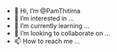 - 👋 Hi, I’m @PamThitima
- 👀 I’m interested in ...
- 🌱 I’m currently learning ...
- 💞️ I’m looking to collaborate on ...
- 📫 How to reach me ...

<!---
PamThitima/PamThitima is a ✨ special ✨ repository because its `README.md` (this file) appears on your GitHub profile.
You can click the Preview link to take a look at your changes.
--->
